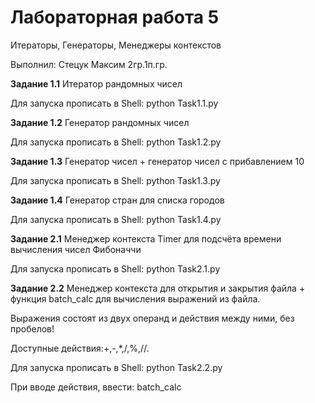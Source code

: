 # Лабораторная работа 5
Итераторы, Генераторы, Менеджеры контекстов

Выполнил:  Стецук Максим 2гр.1п.гр.

__Задание 1.1__
Итератор рандомных чисел

Для запуска прописать в Shell:
python Task1.1.py

__Задание 1.2__
Генератор рандомных чисел

Для запуска прописать в Shell:
python Task1.2.py

__Задание 1.3__
Генератор чисел + генератор чисел с прибавлением 10

Для запуска прописать в Shell:
python Task1.3.py

__Задание 1.4__
Генератор стран для списка городов

Для запуска прописать в Shell:
python Task1.4.py

__Задание 2.1__
Менеджер контекста Timer для подсчёта времени вычисления чисел Фибоначчи

Для запуска прописать в Shell:
python Task2.1.py

__Задание 2.2__
Менеджер контекста для открытия и закрытия файла + функция batch_calc для вычисления выражений из файла.

Выражения состоят из двух операнд и действия между ними, без пробелов!

Доступные действия:+,-,*,/,%,//.

Для запуска прописать в Shell:
python Task2.2.py

При вводе действия, ввести: batch_calc